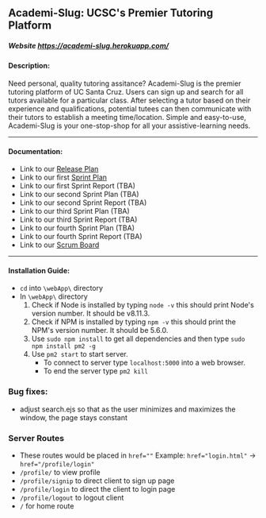## Academi-Slug: UCSC's Premier Tutoring Platform

##### Website https://academi-slug.herokuapp.com/


#### Description: 
Need personal, quality tutoring assitance? Academi-Slug is the premier tutoring platform of UC Santa Cruz. Users can sign up and search for all tutors available for a particular class. After selecting a tutor based on their experience and qualifications, potential tutees can then communicate with their tutors to establish a meeting time/location. Simple and easy-to-use, Academi-Slug is your one-stop-shop for all your assistive-learning needs.

---

#### Documentation:
- Link to our [Release Plan](Documents/Release%20Plan.pdf)
- Link to our first [Sprint Plan](Documents/Sprint%201%20Plan.pdf)
- Link to our first Sprint Report (TBA)
- Link to our second Sprint Plan (TBA)
- Link to our second Sprint Report (TBA)
- Link to our third Sprint Plan (TBA)
- Link to our third Sprint Report (TBA)
- Link to our fourth Sprint Plan (TBA)
- Link to our fourth Sprint Report (TBA)
- Link to our [Scrum Board](https://trello.com/invite/b/3utiz3Fv/b8d9a24621bd50681c49075468a3ae49/initial-tasks)

---

#### Installation Guide:
- `cd` into `\webApp\` directory
- In `\webApp\` directory
   1. Check if Node is installed by typing `node -v` this should print Node's version number. It should be v8.11.3.
   2. Check if NPM is installed by typing `npm -v` this should print the NPM's version number. It should be 5.6.0.
   3. Use `sudo npm install` to get all dependencies and then type `sudo npm install pm2 -g`
   4. Use `pm2 start` to start server.
      - To connect to server type `localhost:5000` into a web browser.
      - To end the server type `pm2 kill`

### Bug fixes:
- adjust search.ejs so that as the user minimizes and maximizes the window, the page stays constant
  

### Server Routes
- These routes would be placed in `href=""` Example: `href="login.html"` -> `href="/profile/login"` 
 - `/profile/` to view profile
 - `/profile/signip` to direct client to sign up page
 - `/profile/login` to direct the client to login page
 - `/profile/logout` to logout client
 - `/` for home route
